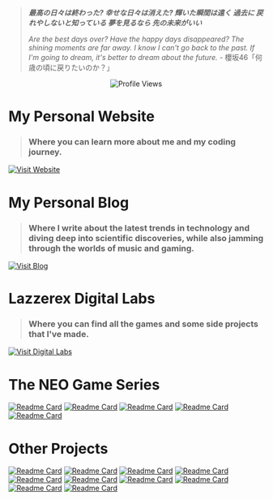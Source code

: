 >**_最高の日々は終わった?
幸せな日々は消えた?
輝いた瞬間は遠く
過去に 戻れやしないと知っている
夢を見るなら 先の未来がいい_**
>
>_Are the best days over? Have the happy days disappeared? The shining moments are far away. I know I can't go back to the past. If I'm going to dream, it's better to dream about the future._  - 櫻坂46「何歳の頃に戻りたいのか？」





<div align="center">
  <img src="https://komarev.com/ghpvc/?username=lazzerex" alt="Profile Views">
</div>



# My Personal Website
> ### Where you can learn more about me and my coding journey.

[![Visit Website](https://img.shields.io/badge/Visit-My%20Website-blue?style=for-the-badge&logo=vercel)](https://lazzerex.github.io/)

# My Personal Blog
> ### Where I write about the latest trends in technology and diving deep into scientific discoveries, while also jamming through the worlds of music and gaming.

[![Visit Blog](https://img.shields.io/badge/Visit-My%20Blog-blue?style=for-the-badge&logo=vercel)](https://lazzerex-blog.vercel.app/)

# Lazzerex Digital Labs
> ### Where you can find all the games and some side projects that I've made.

[![Visit Digital Labs](https://img.shields.io/badge/Visit-Digital%20Labs-blue?style=for-the-badge&logo=vercel)](https://digital-labs-nine.vercel.app/)

# The NEO Game Series
[![Readme Card](https://github-readme-stats.vercel.app/api/pin/?username=lazzerex&repo=NeoSweeper&show_owner=true&card_width=400)](https://github.com/lazzerex/NeoSweeper)
[![Readme Card](https://github-readme-stats.vercel.app/api/pin/?username=lazzerex&repo=NeoSudoku&show_owner=true&card_width=400)](https://github.com/lazzerex/NeoSudoku)
[![Readme Card](https://github-readme-stats.vercel.app/api/pin/?username=lazzerex&repo=Neo2048&show_owner=true&card_width=400)](https://github.com/lazzerex/Neo2048)
[![Readme Card](https://github-readme-stats.vercel.app/api/pin/?username=lazzerex&repo=NeoSolitaire&show_owner=true&card_width=400)](https://github.com/lazzerex/NeoSolitaire)
[![Readme Card](https://github-readme-stats.vercel.app/api/pin/?username=lazzerex&repo=NeoTetris&show_owner=true&card_width=400)](https://github.com/lazzerex/NeoTetris)

# Other Projects
[![Readme Card](https://github-readme-stats.vercel.app/api/pin/?username=lazzerex&repo=customer-feedback-plugin&show_owner=true&card_width=400)](https://github.com/lazzerex/customer-feedback-plugin)
[![Readme Card](https://github-readme-stats.vercel.app/api/pin/?username=lazzerex&repo=codebase-knowledge-map&show_owner=true&card_width=400)](https://github.com/lazzerex/codebase-knowledge-map)
[![Readme Card](https://github-readme-stats.vercel.app/api/pin/?username=lazzerex&repo=flavor-link&show_owner=true&card_width=400)](https://github.com/lazzerex/flavor-link)
[![Readme Card](https://github-readme-stats.vercel.app/api/pin/?username=lazzerex&repo=task-flow-axios&show_owner=true&card_width=400)](https://github.com/lazzerex/task-flow-axios)
[![Readme Card](https://github-readme-stats.vercel.app/api/pin/?username=lazzerex&repo=next-appointment-booking&show_owner=true&card_width=400)](https://github.com/lazzerex/next-appointment-booking)
[![Readme Card](https://github-readme-stats.vercel.app/api/pin/?username=lazzerex&repo=laravel-medical-appointment&show_owner=true)](https://github.com/lazzerex/laravel-medical-appointment)
[![Readme Card](https://github-readme-stats.vercel.app/api/pin/?username=lazzerex&repo=portfolio-layout&show_owner=true&card_width=400)](https://github.com/lazzerex/portfolio-layout)
[![Readme Card](https://github-readme-stats.vercel.app/api/pin/?username=lazzerex&repo=ferris-lang&show_owner=true&card_width=400)](https://github.com/lazzerex/ferris-lang)
[![Readme Card](https://github-readme-stats.vercel.app/api/pin/?username=lazzerex&repo=premier-league-analysis&show_owner=true&card_width=400)](https://github.com/lazzerex/premier-league-analysis)
[![Readme Card](https://github-readme-stats.vercel.app/api/pin/?username=lazzerex&repo=modern-typst-resume&show_owner=true&card_width=400)](https://github.com/lazzerex/modern-typst-resume)








